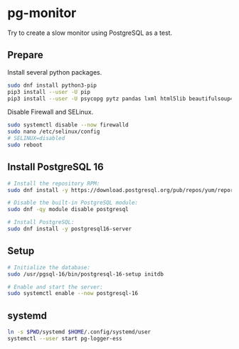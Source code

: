 pg-monitor
==========

Try to create a slow monitor using PostgreSQL as a test.

## Prepare

Install several python packages.

``` sh
sudo dnf install python3-pip
pip3 install --user -U pip
pip3 install --user -U psycopg pytz pandas lxml html5lib beautifulsoup4
```

Disable Firewall and SELinux.

``` sh
sudo systemctl disable --now firewalld
sudo nano /etc/selinux/config
# SELINUX=disabled
sudo reboot
```

## Install PostgreSQL 16

``` sh
# Install the repository RPM:
sudo dnf install -y https://download.postgresql.org/pub/repos/yum/reporpms/EL-9-x86_64/pgdg-redhat-repo-latest.noarch.rpm

# Disable the built-in PostgreSQL module:
sudo dnf -qy module disable postgresql

# Install PostgreSQL:
sudo dnf install -y postgresql16-server
```

## Setup

```sh
# Initialize the database:
sudo /usr/pgsql-16/bin/postgresql-16-setup initdb

# Enable and start the server:
sudo systemctl enable --now postgresql-16
```


## systemd

```sh
ln -s $PWD/systemd $HOME/.config/systemd/user
systemctl --user start pg-logger-ess
```